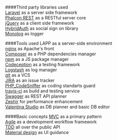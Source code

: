 ####Third party libraries used  
[Laravel](https://laravel.com/) as a server side framework  
[Phalcon REST](https://phalconist.com/redound/phalcon-rest) as a RESTful server core  
[jQuery](https://jquery.com/) as a client side framework  
[HybridAuth](http://hybridauth.sourceforge.net/) as social sign on library  
[Monolog](https://github.com/Seldaek/monolog) as logger  

####Tools used 
LAPP as a server-side environment  
[nginx](http://nginx.org/) as Apache's front  
[Composer](https://getcomposer.org/) as a PHP dependencies manager  
[npm](https://www.npmjs.com/) as a JS package manager  
[Codeception](http://codeception.com/) as a testing framework  
[Logstash](https://github.com/elastic/logstash) as log manager  
[git](https://git-scm.com/) as a VCS  
[JIRA](https://mir24tv.atlassian.net/secure/RapidBoard.jspa?projectKey=MIR24) as an issue tracker  
[PHP_CodeSniffer](https://github.com/squizlabs/PHP_CodeSniffer) as coding standarts guard  
[travis-ci](https://travis-ci.org/) as build and testing service  
[Swagger](http://swagger.io/) as REST API planner  
[Zephir](http://zephir-lang.com/) for performance enhancement  
[Valentina Studio](https://www.valentina-db.com/en/download-valentina-studio) as DB planner and basic DB editor

####Basic concepts
[MVC](https://docs.phalconphp.com/en/latest/reference/mvc.html) as a primary pattern  
[Agile](http://agilemanifesto.org/iso/en/) as a development workflow framework  
[TDD](https://en.wikipedia.org/wiki/Test-driven_development) all over the public API  
[Material design](https://www.google.com/design/spec/material-design/introduction.html) as UI guidance
